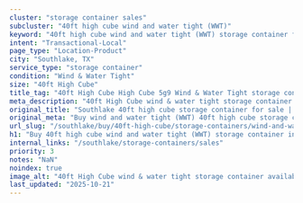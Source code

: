 ```yaml
---
cluster: "storage container sales"
subcluster: "40ft high cube wind and water tight (WWT)"
keyword: "40ft high cube wind and water tight (WWT) storage container for sale Southlake, TX"
intent: "Transactional-Local"
page_type: "Location-Product"
city: "Southlake, TX"
service_type: "storage container"
condition: "Wind & Water Tight"
size: "40ft High Cube"
title_tag: "40ft High Cube High Cube 5g9 Wind & Water Tight storage container Sales in Southlake | LC Container"
meta_description: "40ft High Cube wind & water tight storage container sales in Southlake. High cube containers with extra height. Fast delivery, competitive pricing. Serving storage containers area. Quote ID: DAC. Call (214) 524-4168 for your free quote today."
original_title: "Southlake 40ft high cube storage container for sale | LC"
original_meta: "Buy wind and water tight (WWT) 40ft high cube storage container sale with local delivery in Southlake, TX. LC Container — local Since 2003. Request a fast quote today."
url_slug: "/southlake/buy/40ft-high-cube/storage-containers/wind-and-water-tight-wwt"
h1: "Buy 40ft high cube wind and water tight (WWT) storage container in Southlake"
internal_links: "/southlake/storage-containers/sales"
priority: 3
notes: "NaN"
noindex: true
image_alt: "40ft High Cube wind & water tight storage container available for delivery in Southlake"
last_updated: "2025-10-21"
---
```


<!-- TODO: Add unique city/inventory copy, images, and internal links here. -->

